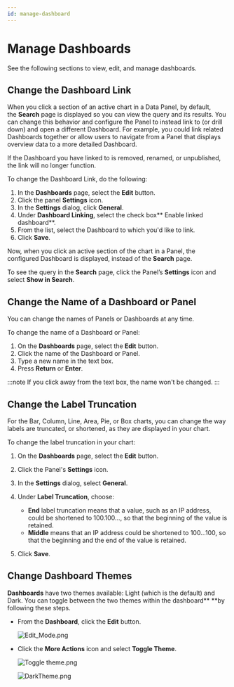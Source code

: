 ```yaml
---
id: manage-dashboard
---
```


# Manage Dashboards

See the following sections to view, edit, and manage dashboards.

## Change the Dashboard Link

When you click a section of an active chart in a Data Panel, by default, the **Search** page is displayed so you can view the query and its results. You can change this behavior and configure the Panel to instead link to (or drill down) and open a different Dashboard. For example, you could link related Dashboards together or allow users to navigate from a Panel that displays overview data to a more detailed Dashboard.

If the Dashboard you have linked to is removed, renamed, or unpublished, the link will no longer function.

To change the Dashboard Link, do the following:

1. In the **Dashboards** page, select the **Edit** button.
1. Click the panel **Settings** icon.
1. In the **Settings** dialog, click **General**.
1. Under **Dashboard Linking**, select the check box** Enable linked dashboard**.
1. From the list, select the Dashboard to which you'd like to link.
1. Click **Save**.

Now, when you click an active section of the chart in a Panel, the configured Dashboard is displayed, instead of the **Search** page.

To see the query in the **Search** page, click the Panel’s **Settings** icon and select **Show in Search**.

## Change the Name of a Dashboard or Panel

You can change the names of Panels or Dashboards at any time. 

To change the name of a Dashboard or Panel:

1. On the **Dashboards** page, select the **Edit** button.
1. Click the name of the Dashboard or Panel.
1. Type a new name in the text box.
1. Press **Return** or **Enter**.

:::note
If you click away from the text box, the name won't be changed.
:::

## Change the Label Truncation

For the Bar, Column, Line, Area, Pie, or Box charts, you can change the way labels are truncated, or shortened, as they are displayed in your chart.

To change the label truncation in your chart:

1. On the **Dashboards** page, select the **Edit** button.
1. Click the Panel's **Settings** icon.
1. In the **Settings** dialog, select **General**.
1. Under **Label Truncation**, choose:

    * **End** label truncation means that a value, such as an IP address, could be shortened to 100.100..., so that the beginning of the value is retained.
    * **Middle** means that an IP address could be shortened to 100...100, so that the beginning and the end of the value is retained.

1. Click **Save**.

## Change Dashboard Themes

**Dashboards** have two themes available: Light (which is the default) and Dark. You can toggle between the two themes within the dashboard** **by following these steps.

* From the **Dashboard**, click the **Edit** button.

    ![Edit_Mode.png](/img/dashboards/Edit_Mode.png)

* Click the **More Actions** icon and select **Toggle Theme**. 

    ![Toggle theme.png](/img/dashboards/Toggle-theme.png)
    
    ![DarkTheme.png](/img/dashboards/DarkTheme.png)

    